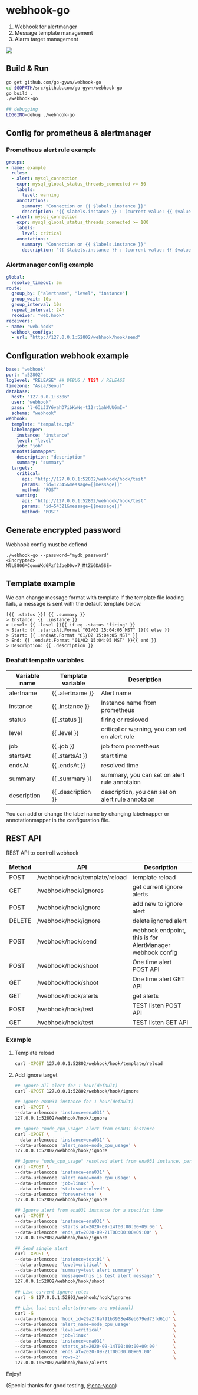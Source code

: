 # webhook-go

1. Webhook for alertmanger
2. Message template management
3. Alarm target management

<img src="images/webhook-go.png">

## Build & Run
```bash
go get github.com/go-gywn/webhook-go
cd $GOPATH/src/github.com/go-gywn/webhook-go
go build .
./webhook-go

## debugging
LOGGING=debug ./webhook-go 
```

## Config for prometheus & alertmanager

### Prometheus alert rule example
```yaml
groups:
- name: example
  rules:
  - alert: mysql_connection
    expr: mysql_global_status_threads_connected >= 50
    labels: 
      level: warning
    annotations:
      summary: "Connection on {{ $labels.instance }}"
      description: "{{ $labels.instance }} : (current value: {{ $value }})"
  - alert: mysql_connection
    expr: mysql_global_status_threads_connected >= 100
    labels: 
      level: critical
    annotations:
      summary: "Connection on {{ $labels.instance }}"
      description: "{{ $labels.instance }} : (current value: {{ $value }})"
```

### Alertmanager config example
```yaml
global:
  resolve_timeout: 5m 
route:
  group_by: ["alertname", "level", "instance"] 
  group_wait: 10s
  group_interval: 10s
  repeat_interval: 24h
  receiver: "web.hook" 
receivers:
- name: "web.hook"
  webhook_configs:
  - url: "http://127.0.0.1:52802/webhook/hook/send"
```

## Configuration webhook example
```yaml
base: "webhook"
port: ":52802"
loglevel: "RELEASE" ## DEBUG / TEST / RELEASE
timezone: "Asia/Seoul"
database:
  host: "127.0.0.1:3306"
  user: "webhook"
  pass: "l-6ILJ3Y6yahD7ibKwNe-t12rt1ahMUU6mI="
  schema: "webhook"
webhook:
  template: "tempalte.tpl"
  labelmapper:
    instance: "instance"
    level: "level"
    job: "job"
  annotationmapper:
    description: "description"
    summary: "summary"
  targets:
    critical:
      api: "http://127.0.0.1:52802/webhook/hook/test"
      params: "id=12345&message=[[message]]"
      method: "POST"
    warning:
      api: "http://127.0.0.1:52802/webhook/hook/test"
      params: "id=54321&message=[[message]]"
      method: "POST"
```

## Generate encrypted password
Webhook config must be defiend
```
./webhook-go --password="mydb_password"
<Encrypted>
MlLE806MCqowWKd6Fzf2JbeD0vx7_MtZiGDA5SE=
```

## Template example
We can change message format with template 
If the template file loading fails, a message is sent with the default template below.
```
[{{ .status }}] {{ .summary }}
> Instance: {{ .instance }}
> Level: {{ .level }}{{ if eq .status "firing" }}
> Start: {{ .startsAt.Format "01/02 15:04:05 MST" }}{{ else }}
> Start: {{ .endsAt.Format "01/02 15:04:05 MST" }}
> End: {{ .endsAt.Format "01/02 15:04:05 MST" }}{{ end }}
> Description: {{ .description }}
```

### Deafult tempalte variables

Variable name | Template variable     | Description
--------------|-----------------------|--------------
alertname     | {{ .alertname }}      | Alert name
instance      | {{ .instance }}       | Instance name from prometheus
status        | {{ .status }}         | firing or resloved
level         | {{ .level }}          | critical or warning, you can set on alert rule 
job           | {{ .job }}            | job from prometheus
startsAt      | {{ .startsAt }}       | start time
endsAt        | {{ .endsAt }}         | resolved time
summary       | {{ .summary }}        | summary, you can set on alert rule annotaion
description   | {{ .description }}    | description, you can set on alert rule annotaion

You can add or change the label name by changing labelmapper or annotationmapper in the configuration file.

## REST API
REST API to controll webhook

Method | API                            | Description
-------|--------------------------------|-------------
POST   | /webhook/hook/template/reload  | template reload
GET    | /webhook/hook/ignores          | get current ignore alerts
POST   | /webhook/hook/ignore           | add new to ignore alert
DELETE | /webhook/hook/ignore           | delete ignored alert
POST   | /webhook/hook/send             | webhook endpoint, this is for AlertManager webhook config
POST   | /webhook/hook/shoot            | One time alert POST API
GET    | /webhook/hook/shoot            | One time alert GET API
GET    | /webhook/hook/alerts           | get alerts
POST   | /webhook/hook/test             | TEST listen POST API
GET    | /webhook/hook/test             | TEST listen GET API

### Example
1. Template reload
    ```bash
    curl -XPOST 127.0.0.1:52802/webhook/hook/template/reload
    ```
2. Add ignore target
    ```bash
    ## Ignore all alert for 1 hour(default)
    curl -XPOST 127.0.0.1:52802/webhook/hook/ignore

    ## Ignore ena031 instance for 1 hour(default)
    curl -XPOST \
    --data-urlencode 'instance=ena031' \
    127.0.0.1:52802/webhook/hook/ignore

    ## Ignore "node_cpu_usage" alert from ena031 instance
    curl -XPOST \
    --data-urlencode 'instance=ena031' \
    --data-urlencode 'alert_name=node_cpu_usage' \
    127.0.0.1:52802/webhook/hook/ignore

    ## Ignore "node_cpu_usage" resolved alert from ena031 instance, permanently
    curl -XPOST \
    --data-urlencode 'instance=ena031' \
    --data-urlencode 'alert_name=node_cpu_usage' \
    --data-urlencode 'job=linux' \
    --data-urlencode 'status=resolved' \
    --data-urlencode 'forever=true' \
    127.0.0.1:52802/webhook/hook/ignore

    ## Ignore alert from ena031 instance for a specific time
    curl -XPOST \
    --data-urlencode 'instance=ena031' \
    --data-urlencode 'starts_at=2020-09-14T00:00:00+09:00' \
    --data-urlencode 'ends_at=2020-09-21T00:00:00+09:00' \
    127.0.0.1:52802/webhook/hook/ignore

    ## Send single alert
    curl -XPOST \
    --data-urlencode 'instance=test01' \
    --data-urlencode 'level=critical' \
    --data-urlencode 'summary=test alert summary' \
    --data-urlencode 'message=this is test alert message' \
    127.0.0.1:52802/webhook/hook/shoot
   
   ## List current ignore rules
   curl -G 127.0.0.1:52802/webhook/hook/ignores
   
   ## List last sent alerts(params are optional)
   curl -G                                                     \
   --data-urlencode 'hook_id=29a2f8a791b3958e48eb679ed73fd61d' \
   --data-urlencode 'alert_name=node_cpu_usage'                \
   --data-urlencode 'level=critical'                           \
   --data-urlencode 'job=linux'                                \
   --data-urlencode 'instance=ena031'                          \
   --data-urlencode 'starts_at=2020-09-14T00:00:00+09:00'      \
   --data-urlencode 'ends_at=2020-09-21T00:00:00+09:00'        \
   --data-urlencode 'rows=2'                                   \
   127.0.0.1:52802/webhook/hook/alerts
   ```
Enjoy!

(Special thanks for good testing, [@ena-yoon]( https://github.com/ena-yoon ))
